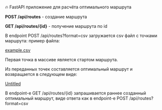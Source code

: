 
🔥 FastAPI приложение для расчёта оптимального маршрута

**POST /api/routes** - создание маршрута

**GET /api/routes/{id}** - получение маршрута по id

В endpoint POST /api/routes?format=csv загружается csv файл с точками маршрута: пример файла:

[example.csv](https://prod-files-secure.s3.us-west-2.amazonaws.com/56b261ac-032c-4a60-9a87-b00f64f920b2/bf3bdbfa-3a09-425a-b881-3006c5d84b14/example.csv)

Первая точка в массиве является стартом маршрута.

Из переданных точек составляется оптимальный маршрут и возвращается в следующем виде:

[Untitled](https://imgur.com/a/RkZTN5P)

В endpoint-е GET /api/routes/{id} запрашивается раннее созданный оптимальный маршрут, виде ответа как в endpoint-е POST /api/routes?format=csv
